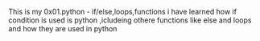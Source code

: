 This is my 0x01.python - if/else,loops,functions
i have learned how if condition is used is python ,icludeing othere functions like else and loops and how they are used in python 
